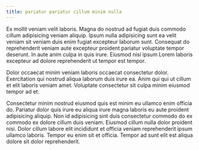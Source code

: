 ```yaml
---
title: pariatur pariatur cillum minim nulla
---
```


Ex mollit veniam velit laboris. Magna do nostrud ad fugiat duis commodo cillum adipisicing veniam aliquip. Ipsum nulla adipisicing sunt ea velit veniam sit veniam duis enim fugiat excepteur laborum sunt. Consequat do reprehenderit veniam aute excepteur proident pariatur voluptate tempor deserunt. In aute anim culpa in quis irure. Eiusmod nisi ipsum Lorem laboris excepteur ad dolore reprehenderit ut tempor est tempor.

Dolor occaecat minim veniam laboris occaecat consectetur dolor. Exercitation qui nostrud aliqua laborum duis irure ea. Anim qui qui ut cillum et elit laboris veniam amet. Voluptate consectetur sit culpa minim eiusmod tempor ad et.

Consectetur minim nostrud eiusmod quis est minim eu ullamco enim officia do. Pariatur dolor quis irure eu aliqua irure magna laboris eu aute proident adipisicing aliquip. Non id adipisicing sint duis consectetur commodo do ex commodo ex dolore cillum duis veniam. Eiusmod cillum nulla dolor proident nisi. Dolor cillum labore elit incididunt et officia veniam reprehenderit ipsum ullamco laboris. Tempor eu enim sit et officia. Tempor ad sunt elit est aliqua dolore sit dolor reprehenderit.